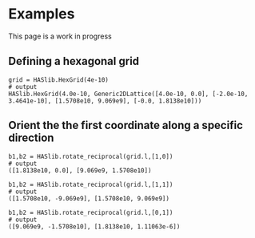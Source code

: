 # Examples

This page is a work in progress

## Defining a hexagonal grid


```jldoctest
grid = HASlib.HexGrid(4e-10)
# output
HASlib.HexGrid(4.0e-10, Generic2DLattice([4.0e-10, 0.0], [-2.0e-10, 3.4641e-10], [1.5708e10, 9.069e9], [-0.0, 1.8138e10]))
```

## Orient the the first coordinate along a specific direction
```jldoctest
b1,b2 = HASlib.rotate_reciprocal(grid.l,[1,0])
# output
([1.8138e10, 0.0], [9.069e9, 1.5708e10])
```
```jldoctest
b1,b2 = HASlib.rotate_reciprocal(grid.l,[1,1])
# output
([1.5708e10, -9.069e9], [1.5708e10, 9.069e9])
```
```jldoctest
b1,b2 = HASlib.rotate_reciprocal(grid.l,[0,1])
# output
([9.069e9, -1.5708e10], [1.8138e10, 1.11063e-6])
```
